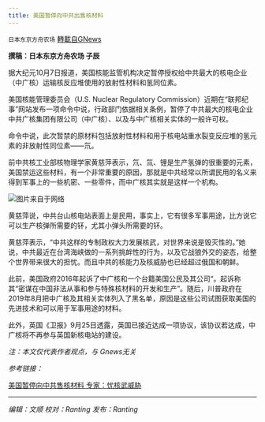 ```yaml
---
title: 美国暂停向中共出售核材料
---
```

`日本东京方舟农场` [轉載自GNews](https://gnews.org/zh-hans/1581744/)

**撰稿：日本东京方舟农场 子辰**

据大纪元10月7日报道，美国核能监管机构决定暂停授权给中共最大的核电企业（中广核）运输核反应堆使用的放射性材料和氢同位素。

美国核能管理委员会（U.S. Nuclear Regulatory Commission）近期在“联邦纪事”网站发布一项命令中说，行政部门依据相关条例，暂停了中共最大的核电企业中共广核集团有限公司（中广核）、以及与中广核相关实体的一般许可权。

命令中说，此次暂禁的原材料包括放射性材料和用于核电站重水裂变反应堆的氢元素的非放射性同位素——氘。

前中共核工业部核物理学家黄慈萍表示，氘、氚、锂是生产氢弹的很重要的元素，美国禁运这些材料，有一个非常重要的原因，那就是中共经常以所谓民用的名义来得到军事上的一些机密、一些零件，而中广核其实就是这样一个机构。

![](https://assets.gnews.org/wp-content/uploads/2021/10/id13287862-GettyImages-110504300.jpg)图片来自于网络

黄慈萍说，中共台山核电站表面上是民用，事实上，它有很多军事用途，比方说它可以生产核弹所需要的钚，尤其小弹头所需要的钚。

黄慈萍表示，“中共这样的专制政权大力发展核武，对世界来说是毁灭性的。”她说，中共最近在台湾海峡做的一系列挑衅性的行为，以及它战狼外交的姿态，给整个世界带来很大的担忧。而且中共的核能力及核威胁也已经超过俄国和朝鲜。

此前，美国政府2016年起诉了中广核和一个台籍美国公民及其公司“。起诉称其“密谋在中国非法从事和参与特殊核材料的开发和生产”。随后，川普政府在2019年8月把中广核及其相关实体列入了黑名单，原因是这些公司试图获取美国的先进技术和可以用于军事用途的材料。

此外，英国《卫报》9月25日透露，英国已接近达成一项协议，该协议若达成，中广核将不再参与英国新核电站的建设。

*注：本文仅代表作者观点，与 Gnews无关*

*参考链接：*

[美国暂停向中共售核材料 专家：忧核武威胁](https://www.epochtimes.com/gb/21/10/7/n13287781.htm)

* * *

*编辑：文顺 校对：Ranting 发布：Ranting*
